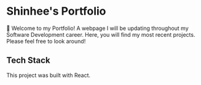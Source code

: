 # Shinhee's Portfolio

🎉 Welcome to my Portfolio! A webpage I will be updating throughout my Software Development career. Here, you will find my most recent projects. Please feel free to look around!

## Tech Stack

This project was built with React.
